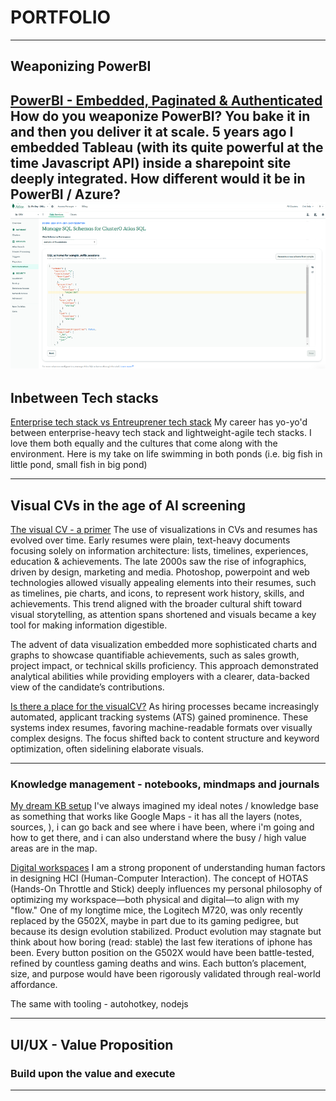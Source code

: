 # PORTFOLIO

---

## Weaponizing PowerBI

[PowerBI - Embedded, Paginated & Authenticated](/powerbiEmbedded)
How do you weaponize PowerBI? You bake it in and then you deliver it at scale. 5 years ago I embedded Tableau (with its quite powerful at the time Javascript API) inside a sharepoint site deeply integrated. How different would it be in PowerBI / Azure? 
<img src="images/BIConnectorSchema.png?raw=true"/>
---

## Inbetween Tech stacks
[Enterprise tech stack vs Entreuprener tech stack](/techstack)
My career has yo-yo'd between enterprise-heavy tech stack and lightweight-agile tech stacks. I love them both equally and the cultures that come along with the environment. Here is my take on life swimming in both ponds (i.e. big fish in little pond, small fish in big pond) 

---

## Visual CVs in the age of AI screening
[The visual CV - a primer](/pastCV)
The use of visualizations in CVs and resumes has evolved over time. Early resumes were plain, text-heavy documents focusing solely on information architecture: lists, timelines, experiences, education & achievements. The late 2000s saw the rise of infographics, driven by design, marketing and media. Photoshop, powerpoint and web technologies allowed visually appealing elements into their resumes, such as timelines, pie charts, and icons, to represent work history, skills, and achievements. This trend aligned with the broader cultural shift toward visual storytelling, as attention spans shortened and visuals became a key tool for making information digestible.

The advent of data visualization embedded more sophisticated charts and graphs to showcase quantifiable achievements, such as sales growth, project impact, or technical skills proficiency. This approach demonstrated analytical abilities while providing employers with a clearer, data-backed view of the candidate’s contributions.

[Is there a place for the visualCV?](/visualCV)
As hiring processes became increasingly automated, applicant tracking systems (ATS) gained prominence. These systems index resumes, favoring machine-readable formats over visually complex designs. The focus shifted back to content structure and keyword optimization, often sidelining elaborate visuals.

---

### Knowledge management - notebooks, mindmaps and journals
[My dream KB setup](/obsidian)
I've always imagined my ideal notes / knowledge base as something that works like Google Maps - it has all the layers (notes, sources, ), i can go back and see where i have been, where i'm going and how to get there, and i can also understand where the busy / high value areas are in the map.

[Digital workspaces](/macros)
I am a strong proponent of understanding human factors in designing HCI (Human-Computer Interaction). The concept of HOTAS (Hands-On Throttle and Stick) deeply influences my personal philosophy of optimizing my workspace—both physical and digital—to align with my "flow." One of my longtime mice, the Logitech M720, was only recently replaced by the G502X, maybe in part due to its gaming pedigree, but because its design evolution stabilized. Product evolution may stagnate but think about how boring (read: stable) the last few iterations of iphone has been. Every button position on the G502X would have been battle-tested, refined by countless gaming deaths and wins. Each button’s placement, size, and purpose would have been rigorously validated through real-world affordance.

The same with tooling - autohotkey, nodejs

---

## UI/UX - Value Proposition

### Build upon the value and execute



<!--[Azure - Azure Cosmos DB, Storage Explorer](/azure)
Automate the system or systemize the automation.


### MongoDB / Atlas / NodeJS
[MongoDB client, Pipelines & NodeJS](/nodeJS)
<img src="images/NodeJS.png?raw=true"/>
 -->

---
<!-- <p style="font-size:11px">Page template forked from <a href="https://github.com/evanca/quick-portfolio">evanca</a></p> -->
